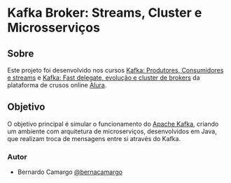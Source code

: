 # Kafka Broker: Streams, Cluster e Microsserviços

## Sobre

Este projeto foi desenvolvido nos cursos [Kafka: Produtores, Consumidores e streams](https://cursos.alura.com.br/course/kafka-introducao-a-streams-em-microservicos) e [Kafka: Fast delegate, evolução e cluster de brokers](https://cursos.alura.com.br/course/kafka-cluster-de-microservicos) da plataforma de crusos online [Alura](https://alura.com.br).

## Objetivo

O objetivo principal é simular o funcionamento do [Apache Kafka](https://kafka.apache.org/), criando um ambiente com arquitetura de microserviços, desenvolvidos em Java, que realizam troca de mensagens entre si através do Kafka.

### Autor
- Bernardo Camargo [@bernacamargo](https://github.com/bernacamargo)
